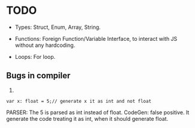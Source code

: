 
# TODO

- Types: Struct, Enum, Array, String.

- Functions: Foreign Function/Variable Interface, to interact with JS without any hardcoding.

- Loops: For loop.

## Bugs in compiler

1.
```
var x: float = 5;// generate x it as int and not float
```
PARSER: The 5 is parsed as int instead of float.
CodeGen: false positive. It generate the code treating it as int, when it should generate float.